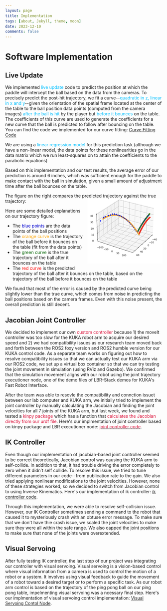 ```yaml
---
layout: page
title: Implementation
tags: [about, Jekyll, theme, moon]
date: 2023-12-10
comments: false
---
```


# Software Implementation

## Live Update
We implemented <span style="color:deepskyblue">live update</span> code to predict the position at which the paddle will intercept the ball based on the data from the cameras. To precisely predict the post-hit trajectory, we fit a curve--<span style="color:deepskyblue">quadratic in z, linear in x and y</span>--given the orientation of the spatial frame located at the center of the table to the ball position data points (computed from the camera images) <span style="color:deepskyblue">after the ball is hit</span> by the player but <span style="color:deepskyblue">before it bounces</span> on the table. The coefficients of this curve are used to generate the coefficients for a new curve that the ball is predicted to follow after bouncing on the table. You can find the code we implemented for our curve fitting: [Curve Fitting Code](../curve_fitting)

We are using a <span style="color:deepskyblue">linear regression model</span> for this prediction task (although we have a non-linear model, the data points for these nonlinearities go in the data matrix which we run least-squares on to attain the coefficients to the parabolic equations) 

Based on this implementation and our test results, the average error of our prediction is around 6 inches, which was sufficient enough for the paddle to make contact with the ball in simulation, given a small amount of adjustment time after the ball bounces on the table.

The figure on the right compares the predicted trajectory against the true trajectory: <img style="float: right; margin: 0px 0px 15px 15px;" src="../assets/img/live_update_ex.png"/>

Here are some detailed explanations on our trajectory figure:
- The <span style='color:mediumblue'>blue points</span> are the data points of the ball positions
- The <span style='color:orange'>orange curve</span> is the trajectory of the ball before it bounces on the table (fit from the data points)
- The <span style='color:darkgreen'>green curve</span> is the true trajectory of the ball after it bounces on the table
- The <span style='color:red'>red curve</span> is the predicted trajectory of the ball after it bounces on the table, based on the trajectory of the ball before it bounces on the table

We found that most of the error is caused by the predicted curve being slightly lower than the true curve, which comes from noise in predicting the ball positions based on the camera frames. Even with this noise present, the overall prediction is still decent.


## Jacobian Joint Controller
We decided to implement our own <span style="color:crimson">custom controller</span> because 1) the moveIt controller was too slow for the KUKA robot arm to acquire our desired speed and 2) we had compatibility issues as our research team moved back and forth between the ROS2 foxy version and ROS2 humble version for our KUKA control code. As a separate team works on figuring out how to resolve compatibility issues so that we can actually test our KUKA arm via our ROS2 code, we set up a virtual box container so that we can try testing the joint movement in simulation (using RViz and Gazebo). We confirmed that the simulation movement aligns with our robot using the joint trajectory executioner node, one of the demo files of LBR-Stack demos for KUKA's Fast Robot Interface. 

After the team was able to resovle the compatibility and connction issuet between our lab computer and KUKA arm, we initially tried to implement the joint controller by manually calculating the Jacobian and finding the joint velocities for all 7 joints of the KUKA arm, but last week, we found and tested a  <span style="color:crimson">kinpy package</span> which has a function that <span style='color:crimson'>calculates the Jacobian directly from our urdf file</span>. Here's our implmentation of joint controller based on kinpy package and LBR executioner node: [<span style="color:crimson">joint controller code</span>](../Joint_Controller).

## IK Controller
Even though our implementation of jacobian-based joint controller seemed to be correct theoretically, Jacobian control was causing the KUKA arm to self-collide. In addition to that, it had trouble driving the error completely to zero when it didn’t self collide. To resolve this issue, we tried to tune different parameters in our code--from publication rate to the gain. We also tried applying nonlinear modifications to the joint velocities. However, none of these strategies worked, so we decided to switch from Jacobian control to using Inverse Kinematics. Here's our implementation of ik controller: [ik controller code](../IK_controller).

Through this implementation, we were able to resolve self-collision issue. However, our IK Controller sometimes sending a command to the robot that caused it to mysteriously crash with an obtuse error message. To make sure that we don't have thie crash issue, we scaled the joint velocities to make sure they were all within the safe range. We also capped the joint positions to make sure that none of the joints were overextended.

## Visual Servoing
After fully testing IK controller, the last step of our project was integrating our controller with visual servoing. Visual servoing is a vision-based control where visual information from a camera is used to control the motion of a robot or a system. It involves using visual feedback to guide the movement of a robot toward a desired target or to perform a specific task. As our robot arm control is based on the trajectory of the ping pong ball on our ping pong table, impelmenting visual servoing was a ncessary final step. Here's our implmentation of visual servoing control implementation: [Visual Servoing Contol Node](../Visual_servo_node).

